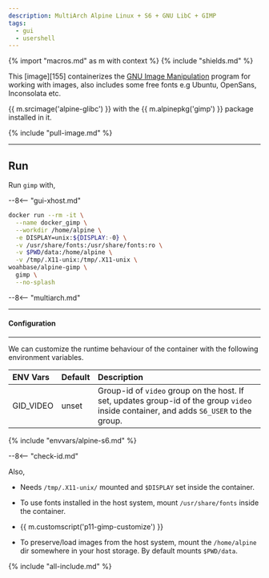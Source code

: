 ```yaml
---
description: MultiArch Alpine Linux + S6 + GNU LibC + GIMP
tags:
  - gui
  - usershell
---
```


{% import "macros.md" as m with context %}
{% include "shields.md" %}

This [image][155] containerizes the [GNU Image Manipulation][1]
program for working with images, also includes some free fonts e.g
Ubuntu, OpenSans, Inconsolata etc.

{{ m.srcimage('alpine-glibc') }} with the {{ m.alpinepkg('gimp')
}} package installed in it.

{% include "pull-image.md" %}

---
Run
---

Run `gimp` with,

--8<-- "gui-xhost.md"

``` sh
docker run --rm -it \
  --name docker_gimp \
  --workdir /home/alpine \
  -e DISPLAY=unix:${DISPLAY:-0} \
  -v /usr/share/fonts:/usr/share/fonts:ro \
  -v $PWD/data:/home/alpine \
  -v /tmp/.X11-unix:/tmp/.X11-unix \
woahbase/alpine-gimp \
  gimp \
  --no-splash
```

--8<-- "multiarch.md"

---
#### Configuration
---

We can customize the runtime behaviour of the container with the
following environment variables.

| ENV Vars                 | Default      | Description
| :---                     | :---         | :---
| GID_VIDEO                | unset        | Group-id of `video` group on the host. If set, updates group-id of the group `video` inside container, and adds `S6_USER` to the group.
{% include "envvars/alpine-s6.md" %}

--8<-- "check-id.md"

Also,

* Needs `/tmp/.X11-unix/` mounted and `$DISPLAY` set inside the
  container.

* To use fonts installed in the host system, mount
  `/usr/share/fonts` inside the container.

* {{ m.customscript('p11-gimp-customize') }}

* To preserve/load images from the host system,  mount the
  `/home/alpine` dir somewhere in your host storage. By default
  mounts `$PWD/data`.

[1]: https://www.gimp.org/

{% include "all-include.md" %}
